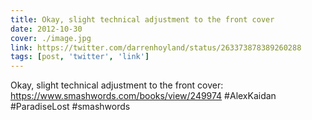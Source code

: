 ```yaml
---
title: Okay, slight technical adjustment to the front cover
date: 2012-10-30
cover: ./image.jpg
link: https://twitter.com/darrenhoyland/status/263373878389260288
tags: [post, 'twitter', 'link']
---
```


Okay, slight technical adjustment to the front cover: https://www.smashwords.com/books/view/249974 #AlexKaidan #ParadiseLost #smashwords
